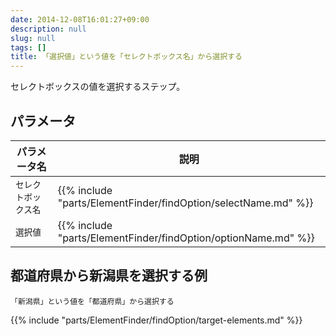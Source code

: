 ```yaml
---
date: 2014-12-08T16:01:27+09:00
description: null
slug: null
tags: []
title: 「選択値」という値を「セレクトボックス名」から選択する
---
```


セレクトボックスの値を選択するステップ。

## パラメータ

パラメータ名 | 説明
------|---------
`セレクトボックス名` | {{% include "parts/ElementFinder/findOption/selectName.md" %}}
`選択値` | {{% include "parts/ElementFinder/findOption/optionName.md" %}}


## 都道府県から新潟県を選択する例

```
「新潟県」という値を「都道府県」から選択する
```

{{% include "parts/ElementFinder/findOption/target-elements.md" %}}
